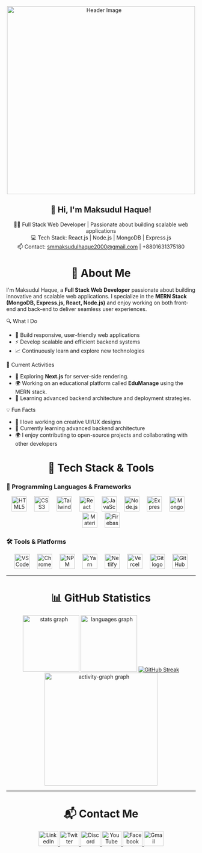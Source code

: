 <div align="center">
  <img src="https://i.ibb.co/q3NHPMxG/Add-a-subheading.jpg" height="500" alt="Header Image"/>
</div>


<h2 align="center">🌟 Hi, I'm Maksudul Haque!</h2>

<p align="center">
  👨‍💻 Full Stack Web Developer | Passionate about building scalable web applications <br>
  💻 Tech Stack: React.js | Node.js | MongoDB | Express.js <br>
  📫 Contact: <a href="mailto:smmaksudulhaque2000@gmail.com">smmaksudulhaque2000@gmail.com</a> | +8801631375180
</p>


<h1 align="center">👋 About Me</h1>

<p align="left">
I'm Maksudul Haque, a <strong>Full Stack Web Developer</strong> passionate about building innovative and scalable web applications. I specialize in the <strong>MERN Stack (MongoDB, Express.js, React, Node.js)</strong> and enjoy working on both front-end and back-end to deliver seamless user experiences.
</p>

🔍 What I Do  
- 🚀 Build responsive, user-friendly web applications  
- ⚡ Develop scalable and efficient backend systems  
- 📈 Continuously learn and explore new technologies

🌟 Current Activities  
- 🚀 Exploring **Next.js** for server-side rendering.  
- 🌍 Working on an educational platform called **EduManage** using the MERN stack.  
- 🎯 Learning advanced backend architecture and deployment strategies.  

💡 Fun Facts  
- 🎨 I love working on creative UI/UX designs  
- 🌱 Currently learning advanced backend architecture  
- 🌍 I enjoy contributing to open-source projects and collaborating with other developers  


<h1 align="center">🔧 Tech Stack & Tools</h1>

### 🚀 Programming Languages & Frameworks  
<div align="center">
  <img src="https://cdn.jsdelivr.net/gh/devicons/devicon/icons/html5/html5-original.svg" height="40" alt="HTML5 logo" />
  <img width="12" />
  <img src="https://cdn.simpleicons.org/css3/1572B6" height="40" alt="CSS3 logo" />
  <img width="12" />
  <img src="https://cdn.simpleicons.org/tailwindcss/06B6D4" height="40" alt="Tailwind CSS logo" />
  <img width="12" />
  <img src="https://cdn.jsdelivr.net/gh/devicons/devicon/icons/react/react-original.svg" height="40" alt="React logo" />
  <img width="12" />
  <img src="https://cdn.jsdelivr.net/gh/devicons/devicon/icons/javascript/javascript-original.svg" height="40" alt="JavaScript logo" />
  <img width="12" />
  <img src="https://cdn.jsdelivr.net/gh/devicons/devicon/icons/nodejs/nodejs-original.svg" height="40" alt="Node.js logo" />
  <img width="12" />
  <img src="https://skillicons.dev/icons?i=express" height="40" alt="Express.js logo" />
  <img width="12" />
  <img src="https://cdn.simpleicons.org/mongodb/47A248" height="40" alt="MongoDB logo" />
  <img width="12" />
  <img src="https://cdn.simpleicons.org/mui/007FFF" height="40" alt="Material-UI logo" />
  <img width="12" />
  <img src="https://skillicons.dev/icons?i=firebase" height="40" alt="Firebase logo" />
</div>

### 🛠 Tools & Platforms  
<div align="center">
  <img src="https://cdn.jsdelivr.net/gh/devicons/devicon/icons/vscode/vscode-original.svg" height="40" alt="VSCode logo" />
  <img width="12" />
  <img src="https://cdn.jsdelivr.net/gh/devicons/devicon/icons/chrome/chrome-original.svg" height="40" alt="Chrome logo" />
  <img width="12" />
  <img src="https://cdn.simpleicons.org/npm/CB3837" height="40" alt="NPM logo" />
  <img width="12" />
  <img src="https://cdn.simpleicons.org/yarn/2C8EBB" height="40" alt="Yarn logo" />
  <img width="12" />
  <img src="https://cdn.simpleicons.org/netlify/00C7B7" height="40" alt="Netlify logo" />
  <img width="12" />
  <img src="https://cdn.simpleicons.org/vercel/000000" height="40" alt="Vercel logo" />
  <img width="12" />
  <img src="https://cdn.simpleicons.org/git/F05032" height="40" alt="Git logo" />
  <img width="12" />
  <img src="https://skillicons.dev/icons?i=github" height="40" alt="GitHub logo" />
</div>

---

<h1 align="center">📊 GitHub Statistics</h1>



<div align="center">
  <img src="https://github-readme-stats.vercel.app/api?username=smmaksudulhaque2000&hide_title=false&hide_rank=false&show_icons=true&include_all_commits=true&count_private=true&disable_animations=false&theme=dracula&locale=en&hide_border=false&order=1" height="150" alt="stats graph"  />
  <img src="https://github-readme-stats.vercel.app/api/top-langs?username=smmaksudulhaque2000&locale=en&hide_title=false&layout=compact&card_width=320&langs_count=5&theme=dracula&hide_border=false&order=2" height="150" alt="languages graph"  />
  <a href="https://git.io/streak-stats">
    <img src="https://nirzak-streak-stats.vercel.app?user=smmaksudulhaque2000&theme=dark" alt="GitHub Streak"/>
  </a>
  <img src="https://github-readme-activity-graph.vercel.app/graph?username=smmaksudulhaque2000&radius=16&theme=react&area=true&order=5" height="300" alt="activity-graph graph"  />
</div>



---

<h1 align="center">📬 Contact Me</h1>

<div align="center">
  <a href="https://www.linkedin.com/in/maksudulhaque2000/" target="_blank">
    <img src="https://raw.githubusercontent.com/maurodesouza/profile-readme-generator/master/src/assets/icons/social/linkedin/default.svg" width="52" height="40" alt="LinkedIn" />
  </a>
  <a href="https://x.com/smmaksudulhaque" target="_blank">
    <img src="https://raw.githubusercontent.com/maurodesouza/profile-readme-generator/master/src/assets/icons/social/twitter/default.svg" width="52" height="40" alt="Twitter" />
  </a>
  <a href="https://discord.com" target="_blank">
    <img src="https://raw.githubusercontent.com/maurodesouza/profile-readme-generator/master/src/assets/icons/social/discord/default.svg" width="52" height="40" alt="Discord" />
  </a>
  <a href="https://www.youtube.com/@smmaksudulhaque" target="_blank">
    <img src="https://raw.githubusercontent.com/maurodesouza/profile-readme-generator/master/src/assets/icons/social/youtube/default.svg" width="52" height="40" alt="YouTube" />
  </a>
  <a href="https://www.facebook.com/maksudulhaque2000" target="_blank">
    <img src="https://raw.githubusercontent.com/maurodesouza/profile-readme-generator/master/src/assets/icons/social/facebook/default.svg" width="52" height="40" alt="Facebook" />
  </a>
  <a href="mailto:smmaksudulhaque2000@gmail.com" target="_blank">
    <img src="https://raw.githubusercontent.com/maurodesouza/profile-readme-generator/master/src/assets/icons/social/gmail/default.svg" width="52" height="40" alt="Gmail" />
  </a>
</div>
